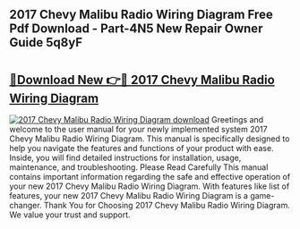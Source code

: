 ## 2017 Chevy Malibu Radio Wiring Diagram Free Pdf Download - Part-4N5 New Repair Owner Guide 5q8yF

# <h2><a href="http://dfovk33.blite.top/?on=2017+Chevy+Malibu+Radio+Wiring+Diagram">🔗Download New 👉🔴 2017 Chevy Malibu Radio Wiring Diagram</a></h2>

[![2017 Chevy Malibu Radio Wiring Diagram download](https://i.imgur.com/lujVjoI.png)](http://dfovk33.blite.top/?on=2017+Chevy+Malibu+Radio+Wiring+Diagram)
Greetings and welcome to the user manual for your newly implemented system 2017 Chevy Malibu Radio Wiring Diagram. This manual is specifically designed to help you navigate the features and functions of your product with ease. Inside, you will find detailed instructions for installation, usage, maintenance, and troubleshooting. Please Read Carefully This manual contains important information regarding the safe and effective operation of your new 2017 Chevy Malibu Radio Wiring Diagram. With features like list of features, your new 2017 Chevy Malibu Radio Wiring Diagram is a game-changer. Thank You for Choosing 2017 Chevy Malibu Radio Wiring Diagram. We value your trust and support.
